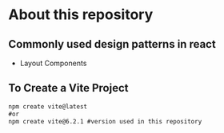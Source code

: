 # About this repository

## Commonly used design patterns in react

- Layout Components

## To Create a Vite Project

```cmd
npm create vite@latest
#or
npm create vite@6.2.1 #version used in this repository
```
